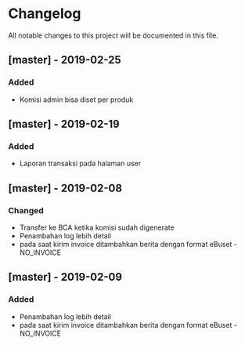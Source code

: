 # Changelog
All notable changes to this project will be documented in this file.

## [master] - 2019-02-25
### Added
- Komisi admin bisa diset per produk

## [master] - 2019-02-19
### Added
- Laporan transaksi pada halaman user

## [master] - 2019-02-08
### Changed
- Transfer ke BCA ketika komisi sudah digenerate
- Penambahan log lebih detail
- pada saat kirim invoice ditambahkan berita dengan format eBuset - NO_INVOICE

## [master] - 2019-02-09
### Added
- Penambahan log lebih detail
- pada saat kirim invoice ditambahkan berita dengan format eBuset -NO_INVOICE